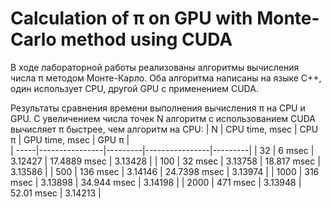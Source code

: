 # Calculation of π on GPU with Monte-Carlo method using CUDA

В ходе лабораторной работы реализованы алгоритмы вычисления числа π методом Монте-Карло.
Оба алгоритма написаны на языке C++, один использует CPU, другой GPU с применением CUDA.

Результаты сравнения времени выполнения вычисления π на CPU и GPU.
С увеличением числа точек N алгоритм с использованием CUDA вычисляет π быстрее, чем алгоритм на CPU:
| N    | CPU time, msec |  CPU π  | GPU time, msec |  GPU π  |  
| -----|----------------|---------|----------------|---------|
| 32   | 6 msec         | 3.12427 | 17.4889 msec   | 3.13428 |
| 100  | 32 msec        | 3.13758 | 18.817 msec    | 3.13586 |
| 500  | 136 msec       | 3.14146 | 24.7398 msec   | 3.13974 |
| 1000 | 316 msec       | 3.13898 | 34.944 msec    | 3.14198 |
| 2000 | 471 msec       | 3.13948 | 52.01 msec     | 3.14213 |
